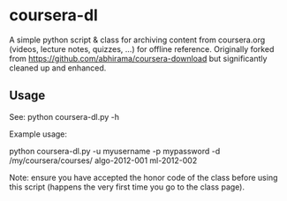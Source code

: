 coursera-dl
===========

A simple python script & class for archiving content from coursera.org (videos, lecture notes, quizzes, ...) for offline reference. Originally forked from https://github.com/abhirama/coursera-download but significantly cleaned up and enhanced.

Usage
-----

See: python coursera-dl.py -h

Example usage:

python coursera-dl.py -u myusername -p mypassword -d /my/coursera/courses/ algo-2012-001 ml-2012-002

Note: ensure you have accepted the honor code of the class before using this script (happens the very first time you go to the class page).